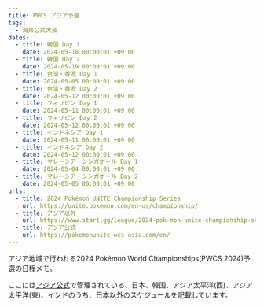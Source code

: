 ```yaml
---
title: PWCS アジア予選
tags:
  - 海外公式大会
dates:
  - title: 韓国 Day 1
    date: 2024-05-18 00:00:01 +09:00
  - title: 韓国 Day 2
    date: 2024-05-19 00:00:01 +09:00
  - title: 台湾・香港 Day 1
    date: 2024-05-05 00:00:01 +09:00
  - title: 台湾・香港 Day 2
    date: 2024-05-12 00:00:01 +09:00
  - title: フィリピン Day 1
    date: 2024-05-11 00:00:01 +09:00
  - title: フィリピン Day 2
    date: 2024-05-12 00:00:01 +09:00
  - title: インドネシア Day 1
    date: 2024-05-11 00:00:01 +09:00
  - title: インドネシア Day 2
    date: 2024-05-12 00:00:01 +09:00
  - title: マレーシア・シンガポール Day 1
    date: 2024-05-04 00:00:01 +09:00
  - title: マレーシア・シンガポール Day 2
    date: 2024-05-05 00:00:01 +09:00
urls:
  - title: 2024 Pokémon UNITE Championship Series
    url: https://unite.pokemon.com/en-us/championship/
  - title: アジア以外
    url: https://www.start.gg/league/2024-pok-mon-unite-championship-series
  - title: アジア公式
    url: https://pokemonunite-wcs-asia.com/en/
---
```


アジア地域で行われる2024 Pokémon World Championships(PWCS 2024)予選の日程メモ。

ここには[アジア公式](https://pokemonunite-wcs-asia.com/en/)で管理されている、日本、韓国、アジア太平洋(西)、アジア太平洋(東)、インドのうち、日本以外のスケジュールを記載しています。